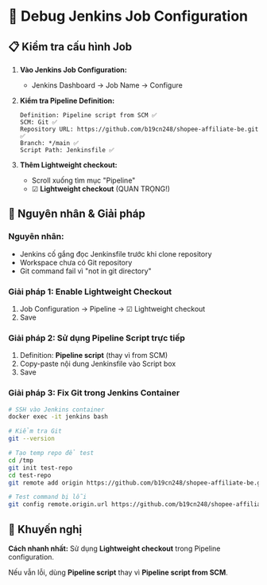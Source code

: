 # 🔧 Debug Jenkins Job Configuration

## 📋 Kiểm tra cấu hình Job

1. **Vào Jenkins Job Configuration:**
   - Jenkins Dashboard → Job Name → Configure

2. **Kiểm tra Pipeline Definition:**
   ```
   Definition: Pipeline script from SCM ✅
   SCM: Git ✅
   Repository URL: https://github.com/b19cn248/shopee-affiliate-be.git ✅
   Branch: */main ✅
   Script Path: Jenkinsfile ✅
   ```

3. **Thêm Lightweight checkout:**
   - Scroll xuống tìm mục "Pipeline"
   - ☑ **Lightweight checkout** (QUAN TRỌNG!)

## 🔧 Nguyên nhân & Giải pháp

### Nguyên nhân:
- Jenkins cố gắng đọc Jenkinsfile trước khi clone repository
- Workspace chưa có Git repository
- Git command fail vì "not in git directory"

### Giải pháp 1: Enable Lightweight Checkout
1. Job Configuration → Pipeline → ☑ Lightweight checkout
2. Save

### Giải pháp 2: Sử dụng Pipeline Script trực tiếp
1. Definition: **Pipeline script** (thay vì from SCM)
2. Copy-paste nội dung Jenkinsfile vào Script box
3. Save

### Giải pháp 3: Fix Git trong Jenkins Container
```bash
# SSH vào Jenkins container
docker exec -it jenkins bash

# Kiểm tra Git
git --version

# Tạo temp repo để test
cd /tmp
git init test-repo
cd test-repo
git remote add origin https://github.com/b19cn248/shopee-affiliate-be.git

# Test command bị lỗi
git config remote.origin.url https://github.com/b19cn248/shopee-affiliate-be.git
```

## 🎯 Khuyến nghị

**Cách nhanh nhất:** Sử dụng **Lightweight checkout** trong Pipeline configuration.

Nếu vẫn lỗi, dùng **Pipeline script** thay vì **Pipeline script from SCM**.